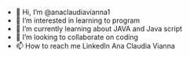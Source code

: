 - 👋 Hi, I’m @anaclaudiavianna1
- 👀 I’m interested in learning to program
- 🌱 I’m currently learning about JAVA and Java script
- 💞️ I’m looking to collaborate on coding
- 📫 How to reach me LinkedIn Ana Claudia Vianna

<!---
anaclaudiavianna1/anaclaudiavianna1 is a ✨ special ✨ repository because its `README.md` (this file) appears on your GitHub profile.
You can click the Preview link to take a look at your changes.
--->
